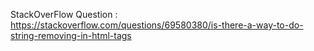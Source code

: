 StackOverFlow Question : https://stackoverflow.com/questions/69580380/is-there-a-way-to-do-string-removing-in-html-tags
